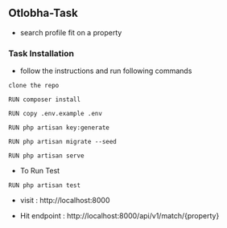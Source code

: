
## Otlobha-Task
-  search profile fit on a property 

### Task Installation
- follow the instructions and run following commands
```
clone the repo
```
```
RUN composer install
```
```
RUN copy .env.example .env
```
```
RUN php artisan key:generate
```
```
RUN php artisan migrate --seed
```
```
RUN php artisan serve
```
- To Run Test

```
RUN php artisan test
```
- visit : http://localhost:8000

- Hit endpoint  : http://localhost:8000/api/v1/match/{property}



